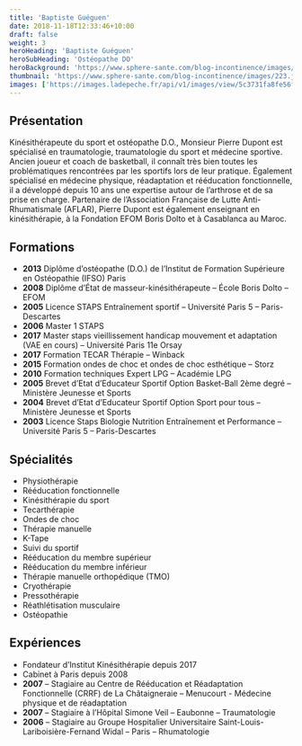 ```yaml
---
title: 'Baptiste Guéguen'
date: 2018-11-18T12:33:46+10:00
draft: false
weight: 3
heroHeading: 'Baptiste Guéguen'
heroSubHeading: 'Ostéopathe DO'
heroBackground: 'https://www.sphere-sante.com/blog-incontinence/images/223.jpg'
thumbnail: 'https://www.sphere-sante.com/blog-incontinence/images/223.jpg'
images: ['https://images.ladepeche.fr/api/v1/images/view/5c3731fa8fe56f4f0a1ce05f/large/image.jpg','https://www.adpassurances.fr/fileadmin/user_upload/SeanceKine.jpg','https://www.rmingenierie.net/wp-content/uploads/2019/05/sliderkine2-1500x1000.jpg','https://www.kinemedical.fr/modules/ph_simpleblog/covers/1664.jpg','https://news.maiia.com/wp-content/uploads/2023/01/kine-respiratoire.png','https://www.lekumberry-betti-kinesitherapeute.fr/ressources/common/img2.jpg','https://www.ki-os.com/wp-content/uploads/2017/04/neuropediatrie_aix.jpg','https://www.coconpourbebe.com/wp-content/uploads/2021/04/shutterstock_1950512563.jpg']
---
```


## Présentation

Kinésithérapeute du sport et ostéopathe D.O., Monsieur Pierre Dupont est spécialisé en traumatologie, traumatologie du sport et médecine sportive. Ancien joueur et coach de basketball, il connaît très bien toutes les problématiques rencontrées par les sportifs lors de leur pratique. Également spécialisé en médecine physique, réadaptation et rééducation fonctionnelle, il a développé depuis 10 ans une expertise autour de l’arthrose et de sa prise en charge. Partenaire de l’Association Française de Lutte Anti-Rhumatismale (AFLAR), Pierre Dupont est également enseignant en kinésithérapie, à la Fondation EFOM Boris Dolto et à Casablanca au Maroc.

## Formations
- **2013** Diplôme d’ostéopathe (D.O.) de l’Institut de Formation Supérieure en Ostéopathie (IFSO) Paris
- **2008** Diplôme d’État de masseur-kinésithérapeute – École Boris Dolto – EFOM
- **2005** Licence STAPS Entraînement sportif – Université Paris 5 – Paris-Descartes
- **2006** Master 1 STAPS
- **2017** Master staps vieillissement handicap mouvement et adaptation (VAE en cours) – Université Paris 11e Orsay
- **2017** Formation TECAR Thérapie – Winback
- **2015** Formation ondes de choc et ondes de choc esthétique – Storz
- **2010** Formation techniques Expert LPG – Académie LPG
- **2005** Brevet d’Etat d’Educateur Sportif Option Basket-Ball 2ème degré – Ministère Jeunesse et Sports
- **2004** Brevet d’Etat d’Educateur Sportif Option Sport pour tous – Ministère Jeunesse et Sports
- **2003** Licence Staps Biologie Nutrition Entraînement et Performance – Université Paris 5 – Paris-Descartes

## Spécialités
- Physiothérapie
- Rééducation fonctionnelle
- Kinésithérapie du sport
- Tecarthérapie
- Ondes de choc
- Thérapie manuelle
- K-Tape
- Suivi du sportif
- Rééducation du membre supérieur
- Rééducation du membre inférieur
- Thérapie manuelle orthopédique (TMO)
- Cryothérapie
- Pressothérapie
- Réathlétisation musculaire
- Ostéopathie

## Expériences
- Fondateur d’Institut Kinésithérapie depuis 2017
- Cabinet à Paris depuis 2008
- **2007** – Stagiaire au Centre de Rééducation et Réadaptation Fonctionnelle (CRRF) de La Châtaigneraie – Menucourt - Médecine physique et de réadaptation
- **2007** – Stagiaire à l’Hôpital Simone Veil – Eaubonne – Traumatologie
- **2006** – Stagiaire au Groupe Hospitalier Universitaire Saint-Louis-Lariboisière-Fernand Widal – Paris – Rhumatologie